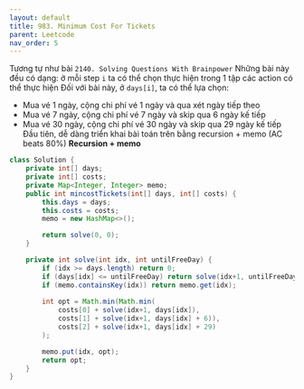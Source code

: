 ```yaml
---
layout: default
title: 983. Minimum Cost For Tickets
parent: Leetcode
nav_order: 5
---
```


Tương tự như bài `2140. Solving Questions With Brainpower`
Những bài này đều có dạng: ở mỗi step `i` ta có thể chọn thực hiện trong 1 tập các action có thể thực hiện
Đối với bài này, ở `days[i]`, ta có thể lựa chọn:
- Mua vé 1 ngày, cộng chi phí vé 1 ngày và qua xét ngày tiếp theo
- Mua vé 7 ngày, cộng chi phí vé 7 ngày và skip qua 6 ngày kế tiếp
- Mua vé 30 ngày, cộng chi phí vé 30 ngày và skip qua 29 ngày kế tiếp
Đầu tiên, dễ dàng triển khai bài toán trên bằng recursion + memo (AC beats 80%)
**Recursion + memo**

```java
class Solution {
    private int[] days;
    private int[] costs;
    private Map<Integer, Integer> memo;
    public int mincostTickets(int[] days, int[] costs) {
        this.days = days;
        this.costs = costs;
        memo = new HashMap<>();

        return solve(0, 0);
    }

    private int solve(int idx, int untilFreeDay) {
        if (idx >= days.length) return 0;
        if (days[idx] <= untilFreeDay) return solve(idx+1, untilFreeDay);
        if (memo.containsKey(idx)) return memo.get(idx);
        
        int opt = Math.min(Math.min(
            costs[0] + solve(idx+1, days[idx]),
            costs[1] + solve(idx+1, days[idx] + 6)),
            costs[2] + solve(idx+1, days[idx] + 29)
        );

        memo.put(idx, opt);
        return opt;
    }
}
```